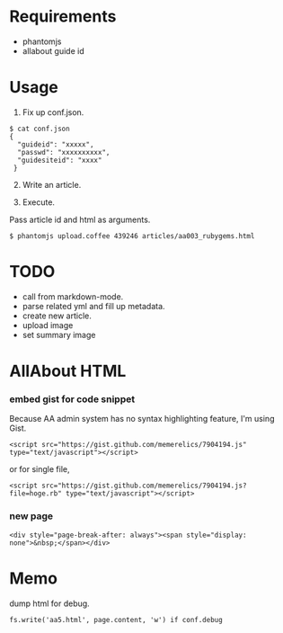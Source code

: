 Requirements
================================================================================

* phantomjs
* allabout guide id


Usage
================================================================================

1. Fix up conf.json.

```
$ cat conf.json
{
  "guideid": "xxxxx",
  "passwd": "xxxxxxxxxx",
  "guidesiteid": "xxxx"
 }
```

2. Write an article.

3. Execute.

Pass article id and html as arguments.

```
$ phantomjs upload.coffee 439246 articles/aa003_rubygems.html
```


TODO
================================================================================

* call from markdown-mode.
* parse related yml and fill up metadata.
* create new article.
* upload image
* set summary image


AllAbout HTML
================================================================================

### embed gist for code snippet

Because AA admin system has no syntax highlighting feature, I'm using Gist.

```
<script src="https://gist.github.com/memerelics/7904194.js" type="text/javascript"></script>
```

or for single file,

```
<script src="https://gist.github.com/memerelics/7904194.js?file=hoge.rb" type="text/javascript"></script>
```


### new page

```
<div style="page-break-after: always"><span style="display: none">&nbsp;</span></div>
```


Memo
=========================

dump html for debug.

```
fs.write('aa5.html', page.content, 'w') if conf.debug
```
